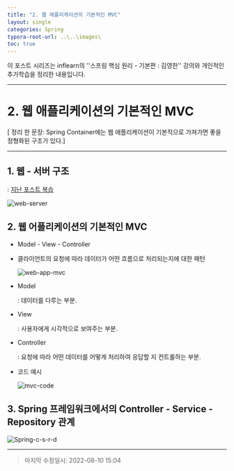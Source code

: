 ```yaml
---
title: "2. 웹 애플리케이션의 기본적인 MVC"
layout: single
categories: Spring
typora-root-url: ..\..\images\
toc: true
---
```


이 포스트 시리즈는 inflearn의 ''스프링 핵심 원리 - 기본편 : 김영한'' 강의와 개인적인 추가학습을 정리한 내용입니다.

------

# 2. 웹 애플리케이션의 기본적인 MVC

[ 정리 한 문장: Spring Container에는 웹 애플리케이션이 기본적으로 가져가면 좋을 정형화된 구조가 있다.]

------



## 1. 웹 - 서버 구조

: [지난 포스트 복습](https://jiyongyoon.github.io/server/webserver/)

![web-server](..\..\images\web-server.JPG)



## 2. 웹 어플리케이션의 기본적인 MVC

- Model - View - Controller

- 클라이언트의 요청에 따라 데이터가 어떤 흐름으로 처리되는지에 대한 패턴

  ![web-app-mvc](..\..\images\web-app-mvc.JPG)

- Model

  : 데이터를 다루는 부분.

- View

  : 사용자에게 시각적으로 보여주는 부분.

- Controller

  : 요청에 따라 어떤 데이터를 어떻게 처리하여 응답할 지 컨트롤하는 부분.

- 코드 예시

  ![mvc-code](..\..\images\mvc-code.JPG)



## 3. Spring 프레임워크에서의 Controller - Service - Repository 관계

![Spring-c-s-r-d](..\..\images\Spring-c-s-r-d.JPG)

------

> 마지막 수정일시: 2022-08-10 15:04